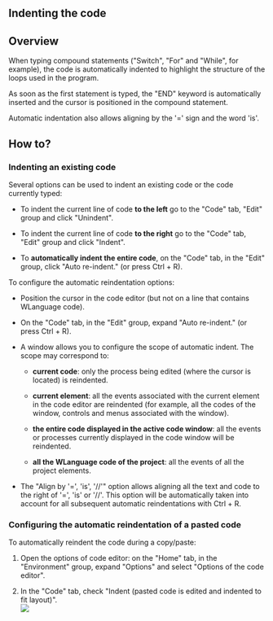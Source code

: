 


## Indenting the code 
			



<a name="NOTE1"></a>
<a name="NOTE1_1"></a>


## Overview
<a name="overview_ELTTEXTE000188"></a>
When typing compound statements ("Switch", "For" and "While", for example), the code is automatically indented to highlight the structure of the loops used in the program.

As soon as the first statement is typed, the "END" keyword is automatically inserted and the cursor is positioned in the compound statement.

Automatic indentation also allows aligning by the '=' sign and the word 'is'. 

<a name="NOTE2"></a>
<a name="NOTE2_1"></a>


## How to?
<a name="how_ELTTEXTE000212"></a>


### Indenting an existing code
<a name="indenting_existing_code_ELTPARAGRAPHE000024"></a>

Several options can be used to indent an existing code or the code currently typed:

- To indent the current line of code **to the left** go to the "Code" tab, "Edit" group and click "Unindent".

- To indent the current line of code **to the right** go to the "Code" tab, "Edit" group and click "Indent".

- To **automatically indent the entire code**, on the "Code" tab, in the "Edit" group, click "Auto re-indent." (or press Ctrl + R). 




To configure the automatic reindentation options: 

- Position the cursor in the code editor (but not on a line that contains WLanguage code). 

- On the "Code" tab, in the "Edit" group, expand "Auto re-indent." (or press Ctrl + R). 

- A window allows you to configure the scope of automatic indent. The scope may correspond to:

	- **current code**: only the process being edited (where the cursor is located) is reindented.

	- **current element**: all the events associated with the current element in the code editor are reindented (for example, all the codes of the window, controls and menus associated with the window).

	- **the entire code displayed in the active code window**: all the events or processes currently displayed in the code window will be reindented.

	- **all the WLanguage code of the project**: all the events of all the project elements.




- The "Align by '=', 'is', '//'" option allows aligning all the text and code to the right of '=', 'is' or '//'. 
	This option will be automatically taken into account for all subsequent automatic reindentations with Ctrl + R.  



<a name="NOTE2_2"></a>


### Configuring the automatic reindentation of a pasted code
<a name="configuring_the_automatic_reindentation_pasted_code_ELTPARAGRAPHE000119"></a>

To automatically reindent the code during a copy/paste:

1. Open the options of code editor: on the "Home" tab, in the "Environment" group, expand "Options" and select "Options of the code editor".

2. In the "Code" tab, check "Indent (pasted code is edited and indented to fit layout)".<br>![](https://doc.pcsoft.fr/en-US/images/image.awp?langid=3&name=Coller-Code.gif)







